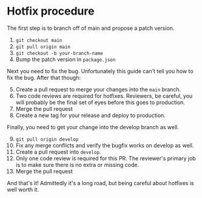 # Hotfix procedure 

The first step is to branch off of main and propose a patch version.

1. `git checkout main`
2. `git pull origin main`
3. `git checkout -b your-branch-name`
4. Bump the patch version in `package.json`

Next you need to fix the bug. Unfortunately this guide can't tell you how to fix the bug. After that though:

5. Create a pull request to merge your changes into the `main` branch.
6. Two code reviews are required for hotfixes. Reviewers, be careful, you will probably be the final set of eyes before this goes to production.
7. Merge the pull request 
8. Create a new tag for your release and deploy to production. 

Finally, you need to get your change into the develop branch as well.

9. `git pull origin develop`
10. Fix any merge conflicts and verify the bugfix works on develop as well.
11. Create a pull request into `develop`. 
12. Only one code review is required for this PR. The reviewer's primary job is to make sure there is no extra or missing code.
13. Merge the pull request

And that's it! Admittedly it's a long road, but being careful about hotfixes is well worth it.